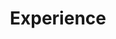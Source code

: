 ---
# An instance of the Experience widget.
# Documentation: https://wowchemy.com/docs/page-builder/
widget: experience

# This file represents a page section.
headless: true

# Order that this section appears on the page.
weight: 40

title: Experience
subtitle:

# Date format for experience
#   Refer to https://wowchemy.com/docs/customization/#date-format
date_format: Jan 2006

# Experiences.
#   Add/remove as many `experience` items below as you like.
#   Required fields are `title`, `company`, and `date_start`.
#   Leave `date_end` empty if it's your current employer.
#   Begin multi-line descriptions with YAML's `|2-` multi-line prefix.
experience:
  - title: 'Research Intern'
    company: 'iFlytek'
    company_url: 'https://www.iflytek.com/en/about-us.html'
    company_logo: org-gc
    location: 'Beijing,China'
    date_start: '2022-07-01'
    date_end: ''
    description: |2-
        In 2019, iFLYTEK's next-gen speech translation system received the Super AI Leader (SAIL) Applicative Award at the World AI Conference (WAIC). In September 2019, the company exclusively became the Official Automated Translation Software Supplier of Beijing 2022.
        Responsibilities include:
        
        * Questions and answers retrieval
        * Apply style transfer methods
        * Test pre-trained models
        
  - title: Student Contributor
    company: Google Summer of Code
    company_url: 'https://summerofcode.withgoogle.com/'
    company_logo: org-x
    location: Remote
    date_start: '2022-06-08'
    date_end: '2022-08-17'
    description: Selected as a student contributor for DBpedia in 2022 Google Summer of Code.Help DBpedia build a dashboard to make the query more easily for novice users and propose a new method to eliminate bias in the data collection process and show the multidimensional characteristics of the data.

  - title: Research Intern
    company: DataHammer Lab
    company_url: ''
    company_logo: org-x
    location: Beijing,China
    date_start: '2020-09'
    date_end: '2021-06'
    description: ''

  - title: Undergraduate Student
    company: Beijing Institute of Technology
    company_url: ''
    company_logo: org-x
    location: Beijing,China
    date_start: '2018-08'
    date_end: '2022-06'
    description: ''

design:
  columns: '2'
---